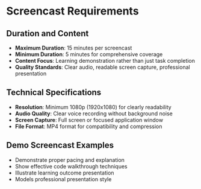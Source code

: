 # Screencast Requirements

## Duration and Content
- **Maximum Duration**: 15 minutes per screencast
- **Minimum Duration**: 5 minutes for comprehensive coverage
- **Content Focus**: Learning demonstration rather than just task completion
- **Quality Standards**: Clear audio, readable screen capture, professional presentation

## Technical Specifications
- **Resolution**: Minimum 1080p (1920x1080) for clearly readability
- **Audio Quality**: Clear voice recording without background noise
- **Screen Capture**: Full screen or focused application window
- **File Format**: MP4 format for compatibility and compression

## Demo Screencast Examples
- Demonstrate proper pacing and explanation
- Show effective code walkthrough techniques
- Illustrate learning outcome presentation
- Models professional presentation style